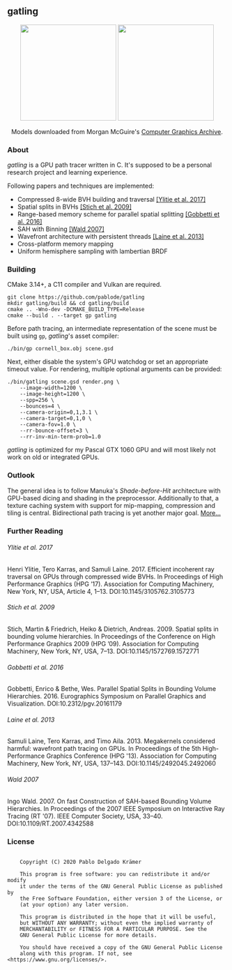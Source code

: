 
## gatling

<p align="middle">
  <a href="http://pablode.com/cornell_250k.png"><img height=220 src="http://pablode.com/cornell_250k_small.png" /></a>
  <a href="http://pablode.com/salle_100k.png"><img height=220 src="http://pablode.com/salle_100k_small.png" /></a>
</p>
<p align="middle">
  Models downloaded from Morgan McGuire's <a href="https://casual-effects.com/data">Computer Graphics Archive</a>.
</p>

### About

_gatling_ is a GPU path tracer written in C. It's supposed to be a personal research project and learning experience.

Following papers and techniques are implemented:

- Compressed 8-wide BVH building and traversal [\[Ylitie et al. 2017\]](#user-content-ylitie-et-al-2017)
- Spatial splits in BVHs [\[Stich et al. 2009\]](#user-content-stich-et-al-2009)
- Range-based memory scheme for parallel spatial splitting [\[Gobbetti et al. 2016\]](#user-content-gobbetti-et-al-2016)
- SAH with Binning [\[Wald 2007\]](#user-content-wald-2007)
- Wavefront architecture with persistent threads [\[Laine et al. 2013\]](#user-content-laine-et-al-2013)
- Cross-platform memory mapping
- Uniform hemisphere sampling with lambertian BRDF

### Building

CMake 3.14+, a C11 compiler and Vulkan are required.

```
git clone https://github.com/pablode/gatling
mkdir gatling/build && cd gatling/build
cmake .. -Wno-dev -DCMAKE_BUILD_TYPE=Release
cmake --build . --target gp gatling
```

Before path tracing, an intermediate representation of the scene must be built using `gp`, _gatling_'s asset compiler:
```
./bin/gp cornell_box.obj scene.gsd
```

Next, either disable the system's GPU watchdog or set an appropriate timeout value. For rendering, multiple optional arguments can be provided:
```
./bin/gatling scene.gsd render.png \
    --image-width=1200 \
    --image-height=1200 \
    --spp=256 \
    --bounces=4 \
    --camera-origin=0,1,3.1 \
    --camera-target=0,1,0 \
    --camera-fov=1.0 \
    --rr-bounce-offset=3 \
    --rr-inv-min-term-prob=1.0
```

_gatling_ is optimized for my Pascal GTX 1060 GPU and will most likely not work on old or integrated GPUs.

### Outlook

The general idea is to follow Manuka's _Shade-before-Hit_ architecture with GPU-based dicing and shading in the preprocessor. Additionally to that, a texture caching system with support for mip-mapping, compression and tiling is central. Bidirectional path tracing is yet another major goal. [More...](https://github.com/pablode/gatling/projects)

### Further Reading

###### Ylitie et al. 2017
Henri Ylitie, Tero Karras, and Samuli Laine. 2017. Efficient incoherent ray traversal on GPUs through compressed wide BVHs. In Proceedings of High Performance Graphics (HPG ’17). Association for Computing Machinery, New York, NY, USA, Article 4, 1–13. DOI:10.1145/3105762.3105773

###### Stich et al. 2009
Stich, Martin & Friedrich, Heiko & Dietrich, Andreas. 2009. Spatial splits in bounding volume hierarchies. In Proceedings of the Conference on High Performance Graphics 2009 (HPG ’09). Association for Computing Machinery, New York, NY, USA, 7–13. DOI:10.1145/1572769.1572771

###### Gobbetti et al. 2016
Gobbetti, Enrico & Bethe, Wes. Parallel Spatial Splits in Bounding Volume Hierarchies. 2016. Eurographics Symposium on Parallel Graphics and Visualization. DOI:10.2312/pgv.20161179

###### Laine et al. 2013
Samuli Laine, Tero Karras, and Timo Aila. 2013. Megakernels considered harmful: wavefront path tracing on GPUs. In Proceedings of the 5th High-Performance Graphics Conference (HPG '13). Association for Computing Machinery, New York, NY, USA, 137–143. DOI:10.1145/2492045.2492060

###### Wald 2007
Ingo Wald. 2007. On fast Construction of SAH-based Bounding Volume Hierarchies. In Proceedings of the 2007 IEEE Symposium on Interactive Ray Tracing (RT '07). IEEE Computer Society, USA, 33–40. DOI:10.1109/RT.2007.4342588

### License

```

    Copyright (C) 2020 Pablo Delgado Krämer

    This program is free software: you can redistribute it and/or modify
    it under the terms of the GNU General Public License as published by
    the Free Software Foundation, either version 3 of the License, or
    (at your option) any later version.

    This program is distributed in the hope that it will be useful,
    but WITHOUT ANY WARRANTY; without even the implied warranty of
    MERCHANTABILITY or FITNESS FOR A PARTICULAR PURPOSE. See the
    GNU General Public License for more details.

    You should have received a copy of the GNU General Public License
    along with this program. If not, see <https://www.gnu.org/licenses/>.

```
